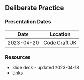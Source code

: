 
## Deliberate Practice

### Presentation Dates
|Date|Location|
|--|--|
|2023-04-20|[Code Craft UK](https://www.codecraftuk.org/events/2023/04/deliberate-practice)  |


### Resources

- Slide deck - updated 2023-04-18
- [Links](https://github.com/MyTurnyet/Talks/blob/main/deliberate-practice/resources.md)